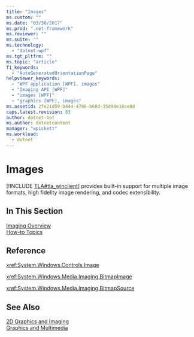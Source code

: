 ```yaml
---
title: "Images"
ms.custom: ""
ms.date: "03/30/2017"
ms.prod: ".net-framework"
ms.reviewer: ""
ms.suite: ""
ms.technology: 
  - "dotnet-wpf"
ms.tgt_pltfrm: ""
ms.topic: "article"
f1_keywords: 
  - "AutoGeneratedOrientationPage"
helpviewer_keywords: 
  - "WPF application [WPF], images"
  - "Imaging API [WPF]"
  - "images [WPF]"
  - "graphics [WPF], images"
ms.assetid: 2fe21d59-b444-4786-b68d-35d94e18ce0d
caps.latest.revision: 83
author: dotnet-bot
ms.author: dotnetcontent
manager: "wpickett"
ms.workload: 
  - dotnet
---
```

# Images
[!INCLUDE [TLA#tla_winclient](../../../../includes/tlasharptla-winclient-md.md)] provides built-in support for multiple image formats, high fidelity image rendering, and codec extensibility.  
  
## In This Section  
 [Imaging Overview](../../../../docs/framework/wpf/graphics-multimedia/imaging-overview.md)  
 [How-to Topics](../../../../docs/framework/wpf/graphics-multimedia/imaging-how-to-topics.md)  
  
## Reference  
 <xref:System.Windows.Controls.Image>  
  
 <xref:System.Windows.Media.Imaging.BitmapImage>  
  
 <xref:System.Windows.Media.Imaging.BitmapSource>  
  
## See Also  
 [2D Graphics and Imaging](../../../../docs/framework/wpf/advanced/optimizing-performance-2d-graphics-and-imaging.md)  
 [Graphics and Multimedia](../../../../docs/framework/wpf/graphics-multimedia/index.md)
